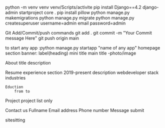python -m venv venv
venv/Scripts/activite
pip install Django==4.2
django-admin startproject core .
pip install pillow
python manage.py makemigrations
python manage.py migrate
python manage.py createsuperuser
username=admin
email
password=admin

Git Add/Commit/push commands
git add .
git commit -m "Your Commit message Here"
git push origin main

to start any app :python manage.py startapp "name of any app"
homepage
  section 
        banner:
            label(heading)
            mini title
            main title -photo/image

About
    title
        description

Resume
    experience section
        2019-present           description
        webdeveloper
        stack industries

    Eduction
        from to 


Project
 project list only

 Contact us
    Fullname
    Email address
    Phone number
    Message
    submit

sitesitting







